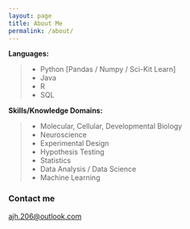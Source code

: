 ```yaml
---
layout: page
title: About Me
permalink: /about/
---
```


**Languages:**
>- Python [Pandas / Numpy / Sci-Kit Learn]
>- Java
>- R
>- SQL

**Skills/Knowledge Domains:**
>- Molecular, Cellular, Developmental Biology
>- Neuroscience
>- Experimental Design
>- Hypothesis Testing
>- Statistics
>- Data Analysis / Data Science
>- Machine Learning 

### Contact me

[ajh.206@outlook.com](mailto:email@domain.com)
